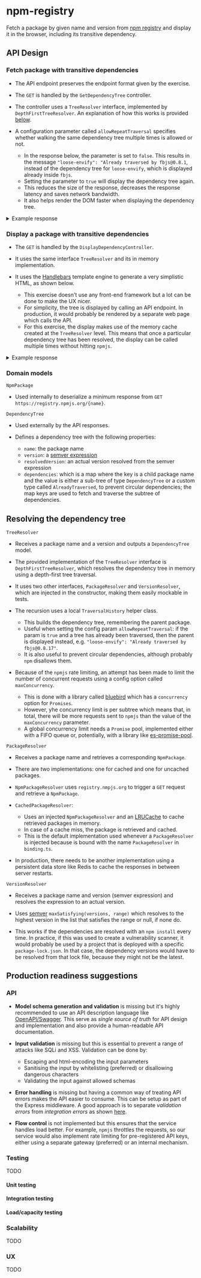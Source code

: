 # npm-registry

Fetch a package by given name and version from [npm registry](https://registry.nmpjs.org) and display it in the browser, including its transitive dependency.

## API Design

### Fetch package with transitive dependencies

- The API endpoint preserves the endpoint format given by the exercise.

- The `GET` is handled by the `GetDependencyTree` controller.

- The controller uses a `TreeResolver` interface, implemented by `DepthFirstTreeResolver`. An explanation of how this works is provided [below](#resolving-the-dependency-tree).

- A configuration parameter called `allowRepeatTraversal` specifies whether walking the same dependency tree multiple times is allowed or not.
  - In the response below, the parameter is set to `false`. This results in the message `"loose-envify": "Already traversed by fbjs@0.8.1`, instead of the dependency tree for `loose-envify`, which is displayed already inside `fbjs`.
  - Setting the parameter to `true` will display the dependency tree again.
  - This reduces the size of the response, decreases the response latency and saves network bandwidth.
  - It also helps render the DOM faster when displaying the dependency tree.

<details>
  <summary>Example response </summary>

  `GET http://localhost:3000/package/react/15.0.2`

  ```json
  {
    "packageName": "react",
    "version": "15.0.2",
    "resolvedVersion": "15.0.2",
    "dependencies": {
      "fbjs": {
        "packageName": "fbjs",
        "version": "^0.8.0",
        "resolvedVersion": "0.8.17",
        "dependencies": {
          "core-js": {
            "packageName": "core-js",
            "version": "^1.0.0",
            "resolvedVersion": "1.2.7",
            "dependencies": {}
          },
          "isomorphic-fetch": {
            "packageName": "isomorphic-fetch",
            "version": "^2.1.1",
            "resolvedVersion": "2.2.1",
            "dependencies": {
              "node-fetch": {
                "packageName": "node-fetch",
                "version": "^1.0.1",
                "resolvedVersion": "1.7.3",
                "dependencies": {
                  "encoding": {
                    "packageName": "encoding",
                    "version": "^0.1.11",
                    "resolvedVersion": "0.1.13",
                    "dependencies": {
                      "iconv-lite": {
                        "packageName": "iconv-lite",
                        "version": "^0.6.2",
                        "resolvedVersion": "0.6.2",
                        "dependencies": {
                          "safer-buffer": {
                            "packageName": "safer-buffer",
                            "version": ">= 2.1.2 < 3.0.0",
                            "resolvedVersion": "2.1.2",
                            "dependencies": {}
                          }
                        }
                      }
                    }
                  },
                  "is-stream": {
                    "packageName": "is-stream",
                    "version": "^1.0.1",
                    "resolvedVersion": "1.1.0",
                    "dependencies": {}
                  }
                }
              },
              "whatwg-fetch": {
                "packageName": "whatwg-fetch",
                "version": ">=0.10.0",
                "resolvedVersion": "3.5.0",
                "dependencies": {}
              }
            }
          },
          "loose-envify": {
            "packageName": "loose-envify",
            "version": "^1.0.0",
            "resolvedVersion": "1.4.0",
            "dependencies": {
              "js-tokens": {
                "packageName": "js-tokens",
                "version": "^3.0.0 || ^4.0.0",
                "resolvedVersion": "4.0.0",
                "dependencies": {}
              }
            }
          },
          "object-assign": {
            "packageName": "object-assign",
            "version": "^4.1.0",
            "resolvedVersion": "4.1.1",
            "dependencies": {}
          },
          "promise": {
            "packageName": "promise",
            "version": "^7.1.1",
            "resolvedVersion": "7.3.1",
            "dependencies": {
              "asap": {
                "packageName": "asap",
                "version": "~2.0.3",
                "resolvedVersion": "2.0.6",
                "dependencies": {}
              }
            }
          },
          "setimmediate": {
            "packageName": "setimmediate",
            "version": "^1.0.5",
            "resolvedVersion": "1.0.5",
            "dependencies": {}
          },
          "ua-parser-js": {
            "packageName": "ua-parser-js",
            "version": "^0.7.18",
            "resolvedVersion": "0.7.23",
            "dependencies": {}
          }
        }
      },
      "loose-envify": "Already traversed by fbjs@0.8.17",
      "object-assign": "Already traversed by fbjs@0.8.17"
    }
  }
  ```
</details>


### Display a package with transitive dependencies

- The `GET` is handled by the `DisplayDependencyController`.

- It uses the same interface `TreeResolver` and its in memory implementation.

- It uses the [Handlebars](https://handlebarsjs.com/) template engine to generate a very simplistic HTML, as shown below.
  - This exercise doesn't use any front-end framework but a lot can be done to make the UX nicer.
  - For simplicity, the tree is displayed by calling an API endpoint. In production, it would probably be rendered by a separate web page which calls the API.
  - For this exercise, the display makes use of the memory cache created at the `TreeResolver` level. This means that once a particular dependency tree has been resolved, the display can be called multiple times without hitting `npmjs`.

<details>
  <summary>Example response</summary>

  `http://localhost:3000/display/react/15.0.2`

  ```html
  <h1>Dependency tree</h1>

  <section>
    <h2>react@15.0.2</h2>
    <ul>
      <li>
        <section>
          <h2>fbjs@0.8.17</h2>
          <ul>
            <li>
              <section>
                <h2>core-js@1.2.7</h2>
                <ul></ul>
              </section>
            </li>
            <li>
              <section>
                <h2>isomorphic-fetch@2.2.1</h2>
                <ul>
                  <li>
                    <section>
                      <h2>node-fetch@1.7.3</h2>
                      <ul>
                        <li>
                          <section>
                            <h2>encoding@0.1.13</h2>
                            <ul>
                              <li>
                                <section>
                                  <h2>iconv-lite@0.6.2</h2>
                                  <ul>
                                    <li>
                                      <section>
                                        <h2>safer-buffer@2.1.2</h2>
                                        <ul></ul>
                                      </section>
                                    </li>
                                  </ul>
                                </section>
                              </li>
                            </ul>
                          </section>
                        </li>
                        <li>
                          <section>
                            <h2>is-stream@1.1.0</h2>
                            <ul></ul>
                          </section>
                        </li>
                      </ul>
                    </section>
                  </li>
                  <li>
                    <section>
                      <h2>whatwg-fetch@3.5.0</h2>
                      <ul></ul>
                    </section>
                  </li>
                </ul>
              </section>
            </li>
            <li>
              <section>
                <h2>loose-envify@1.4.0</h2>
                <ul>
                  <li>
                    <section>
                      <h2>js-tokens@4.0.0</h2>
                      <ul></ul>
                    </section>
                  </li>
                </ul>
              </section>
            </li>
            <li>
              <section>
                <h2>object-assign@4.1.1</h2>
                <ul></ul>
              </section>
            </li>
            <li>
              <section>
                <h2>promise@7.3.1</h2>
                <ul>
                  <li>
                    <section>
                      <h2>asap@2.0.6</h2>
                      <ul></ul>
                    </section>
                  </li>
                </ul>
              </section>
            </li>
            <li>
              <section>
                <h2>setimmediate@1.0.5</h2>
                <ul></ul>
              </section>
            </li>
            <li>
              <section>
                <h2>ua-parser-js@0.7.23</h2>
                <ul></ul>
              </section>
            </li>
          </ul>
        </section>
      </li>
      <li>
        <section>
          <h1>Already traversed by fbjs@0.8.17</h1>
        </section>
      </li>
      <li>
        <section>
          <h1>Already traversed by fbjs@0.8.17</h1>
        </section>
      </li>
    </ul>
  </section>
  ```
</details>

### Domain models

`NpmPackage`

- Used internally to deserialize a minimum response from `GET https://registry.npmjs.org/{name}`.

`DependencyTree`

- Used externally by the API responses.

- Defines a dependency tree with the following properties:
  - `name`: the package name
  - `version`: a [semver expression](semver.pdf)
  - `resolvedVersion`: an actual version resolved from the semver expression
  - `dependencies`: which is a map where the key is a child package name and the value is either a sub-tree of type `DependencyTree` or a custom type called `AlreadyTraversed`, to prevent circular dependencies; the map keys are used to fetch and traverse the subtree of dependencies.

## Resolving the dependency tree

`TreeResolver`

- Receives a package name and a version and outputs a `DependencyTree` model.

- The provided implementation of the `TreeResolver` interface is `DepthFirstTreeResolver`, which resolves the dependency tree in memory using a depth-first tree traversal.

- It uses two other interfaces, `PackageResolver` and `VersionResolver`, which are injected in the constructor, making them easily mockable in tests.

- The recursion uses a local `TraversalHistory` helper class. 
  - This builds the dependency tree, remembering the parent package. 
  - Useful when setting the config param `allowRepeatTraversal`: if the param is `true`
  and a tree has already been traversed, then the parent is displayed instead, e.g. `"loose-envify": "Already traversed by fbjs@0.8.17"`. 
  - It is also useful to prevent circular dependencies, although probably `npm` disallows them.

- Because of the `npmjs` rate limiting, an attempt has been made to limit the number of concurrent requests using a config option called `maxConcurrency`.
  - This is done with a library called [bluebird](https://www.npmjs.com/package/bluebird) which has a `concurrency` option for `Promises`.
  - However, yhe concurrency limit is per subtree which means that, in total, there will be more requests sent to `npmjs` than the value of the `maxConcurrency` parameter.
  - A global concurrency limit needs a `Promise` pool, implemented either with a FIFO queue or, potentially, with a library like [es-promise-pool](https://www.npmjs.com/package/es6-promise-pool).

`PackageResolver`

- Receives a package name and retrieves a corresponding `NpmPackage`.

- There are two implementations: one for cached and one for uncached packages.

- `NpmPackageResolver` uses `registry.nmpjs.org` to trigger a `GET` request and retrieve a `NpmPackage`.

- `CachedPackageResolver`:

  - Uses an injected `NpmPackageResolver` and an [LRUCache](https://www.npmjs.com/package/lru-cache) to cache retrieved packages in memory.
  - In case of a cache miss, the package is retrieved and cached.
  - This is the default implementation used whenever a `PackageResolver` is injected because is bound with the name `PackageResolver` in `binding.ts`.

- In production, there needs to be another implementation using a persistent data store like Redis to cache the responses in between server restarts.

`VersionResolver`

- Receives a package name and version (semver expression) and resolves the expression to an actual version.

- Uses [semver](https://www.npmjs.com/package/semver) `maxSatisfying(versions, range)` which resolves to the highest version in the list that satisfies the range or null, if none do.

- This works if the dependencies are resolved with an `npm install` every time. In practice, if this was used to create a vulnerability scanner, it would probably be used by a project that is deployed with a specific `package-lock.json`. In that case, the dependency versions would have to be resolved from that lock file, because they might not be the latest.

## Production readiness suggestions

### API

- **Model schema generation and validation** is missing but it's highly recommended to use an API description language like [OpenAPI/Swagger](https://www.openapis.org/). This serve as _single source of truth_ for API design and implementation and also provide a human-readable API documentation.

- **Input validation** is missing but this is essential to prevent a range of attacks like SQLi and XSS. Validation can be done by:

  - Escaping and html-encoding the input parameters
  - Sanitising the input by whitelisting (preferred) or disallowing dangerous characters
  - Validating the input against allowed schemas

- **Error handling** is missing but having a common way of treating API errors makes the API easier to consume. This can be setup as part of the Express middleware. A good approach is to separate _validation errors_ from _integration errors_ as shown [here](https://evelyne24.github.io/system-design-checklist/api).

- **Flow control** is not implemented but this ensures that the service handles load better. For example, `npmjs` throttles the requests, so our service would also implement rate limiting for pre-registered API keys, either using a separate gateway (preferred) or an internal mechanism.

### Testing

TODO

#### Unit testing

#### Integration testing

#### Load/capacity testing

### Scalability

TODO

### UX

TODO
